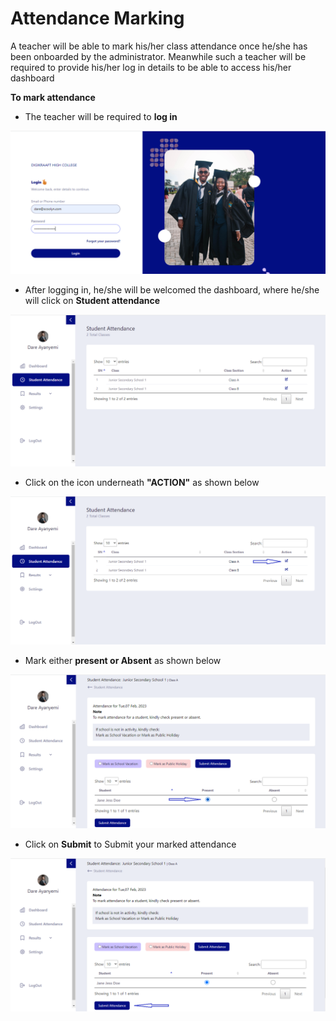 # Attendance Marking

A teacher will be able to mark his/her class attendance once he/she has been onboarded by the administrator. Meanwhile such a teacher will be required to provide his/her log in details to be able to access his/her dashboard

**To mark attendance**
- The teacher will be required to **log in**

![has two graduate pictures](https://github.com/digikraaft/docs.scoolyn.com/blob/emma/teacher%20log%20in.png)

- After logging in, he/she will be welcomed the dashboard, where he/she will click on  **Student attendance**

![has a dashboard](https://github.com/digikraaft/docs.scoolyn.com/blob/emma/Teacher%20-%20mark%20attendace.png)

- Click on the icon underneath **"ACTION"** as shown below

![has an arrow](https://github.com/digikraaft/docs.scoolyn.com/blob/emma/student%20attendance%20-%20Action.png)

- Mark either **present or Absent** as shown below

![has an arrow](https://github.com/digikraaft/docs.scoolyn.com/blob/emma/attendance%20marked.png)

- Click on **Submit** to Submit your marked attendance

![has an arrow](https://github.com/digikraaft/docs.scoolyn.com/blob/emma/submit%20attendance.png)

